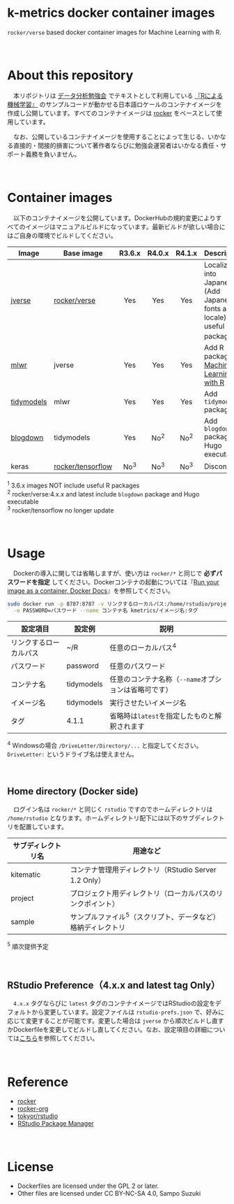 k-metrics docker container images
================

`rocker/verse` based docker container images for Machine Learning with
R.

　

# About this repository

　本リポジトリは
[データ分析勉強会](https://sites.google.com/site/kantometrics/2019)
でテキストとして利用している
[『Rによる機械学習』](https://www.shoeisha.co.jp/book/detail/9784798145112)
のサンプルコードが動かせる日本語ロケールのコンテナイメージを作成し公開しています。すべてのコンテナイメージは
[rocker](https://hub.docker.com/u/rocker) をベースとして使用しています。

　なお、公開しているコンテナイメージを使用することによって生じる、いかなる直接的・間接的損害について著作者ならびに勉強会運営者はいかなる責任・サポート義務を負いません。

　

# Container images

　以下のコンテナイメージを公開しています。DockerHubの規約変更によりすべてのイメージはマニュアルビルドになっています。最新ビルドが欲しい場合にはご自身の環境でビルドしてください。

| Image                                                      | Base image                                                      |     R3.6.x     |     R4.0.x     |     R4.1.x     | Descriptions                                                                                       |
|------------------------------------------------------------|-----------------------------------------------------------------|:--------------:|:--------------:|:--------------:|----------------------------------------------------------------------------------------------------|
| [jverse](https://hub.docker.com/r/kmetrics/jverse)         | [rocker/verse](https://hub.docker.com/r/rocker/verse)           |      Yes       |      Yes       |      Yes       | Localizing into Japanese (Add Japanese fonts and locale) and useful R packages<sup>1</sup>         |
| [mlwr](https://hub.docker.com/r/kmetrics/mlwr)             | jverse                                                          |      Yes       |      Yes       |      Yes       | Add R packages for [Machine Learning with R](https://www.shoeisha.co.jp/book/detail/9784798145112) |
| [tidymodels](https://hub.docker.com/r/kmetrics/tidymodels) | mlwr                                                            |      Yes       |      Yes       |      Yes       | Add `tidymodels` package                                                                           |
| [blogdown](https://hub.docker.com/r/kmetrics/blogdown)     | tidymodels                                                      |      Yes       | No<sup>2</sup> | No<sup>2</sup> | Add `blogdown` package and Hugo executable                                                         |
| keras                                                      | [rocker/tensorflow](https://hub.docker.com/r/rocker/tensorflow) | No<sup>3</sup> | No<sup>3</sup> | No<sup>3</sup> | Discontinued                                                                                       |

<sup>1</sup> 3.6.x images NOT include useful R packages  
<sup>2</sup> rocker/verse:4.x.x and latest include `blogdown` package
and Hugo executable  
<sup>3</sup> rocker/tensorflow no longer update

　

# Usage

　Dockerの導入に関しては省略しますが、使い方は `rocker/*` と同じで
**必ずパスワードを指定**
してください。Dockerコンテナの起動については『[Run your image as a
container, Docker
Docs](https://docs.docker.com/get-started/part2/)』を参照してください。

``` bash
sudo docker run -p 8787:8787 -v リンクするローカルパス:/home/rstudio/project \
  -e PASSWORD=パスワード --name コンテナ名 kmetrics/イメージ名:タグ
```

| 設定項目               | 設定例     | 説明                                                 |
|------------------------|------------|------------------------------------------------------|
| リンクするローカルパス | \~/R       | 任意のローカルパス<sup>4</sup>                       |
| パスワード             | password   | 任意のパスワード                                     |
| コンテナ名             | tidymodels | 任意のコンテナ名称（`--name`オプションは省略可です） |
| イメージ名             | tidymodels | 実行させたいイメージ名                               |
| タグ                   | 4.1.1      | 省略時は`latest`を指定したものと解釈されます         |

<sup>4</sup> Windowsの場合 `/DriveLetter/Directory/...`
と指定してください。`DriveLetter:` というドライブ名は使えません。

　

## Home directory (Docker side)

　ログイン名は `rocker/*` と同じく `rstudio`
ですのでホームディレクトリは `/home/rstudio`
となります。ホームディレクトリ配下には以下のサブディレクトリを配置しています。

| サブディレクトリ名 | 用途など                                                               |
|--------------------|------------------------------------------------------------------------|
| kitematic          | コンテナ管理用ディレクトリ（RStudio Server 1.2 Only）                  |
| project            | プロジェクト用ディレクトリ（ローカルパスのリンクポイント）             |
| sample             | サンプルファイル<sup>5</sup>（スクリプト、データなど）格納ディレクトリ |

<sup>5</sup> 順次提供予定

　

## RStudio Preference（4.x.x and latest tag Only）

　`4.x.x` タグならびに `latest`
タグのコンテナイメージではRStudioの設定をデフォルトから変更しています。設定ファイルは
`rstudio-prefs.json`
で、好みに応じて変更することが可能です。変更した場合は `jverse`
から順次ビルドし直すかDockerfileを変更してビルドし直してください。なお、設定項目の詳細については[こちら](https://docs.rstudio.com/ide/server-pro/1.3.820-1/session-user-settings.html#session-user-settings)を参照してください。

　

# Reference

-   [rocker](https://hub.docker.com/u/rocker)
-   [rocker-org](https://github.com/rocker-org)
-   [tokyor/rstudio](https://hub.docker.com/r/tokyor/rstudio)
-   [RStudio Package Manager](https://packagemanager.rstudio.com/)

　

# License

-   Dockerfiles are licensed under the GPL 2 or later.  
-   Other files are licensed under CC BY-NC-SA 4.0, Sampo Suzuki
